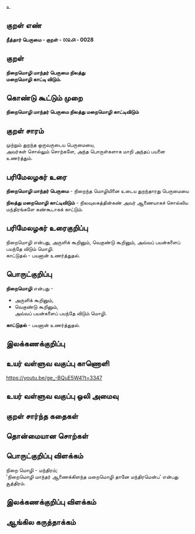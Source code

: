 உ

## குறள் எண் 

**நீத்தார் பெருமை - குறள் - ௦௦௨௮ - 0028**

## குறள் 

**நிறைமொழி மாந்தர் பெருமை நிலத்து  
மறைமொழி காட்டி விடும்.**   

## கொண்டு கூட்டும் முறை

**நிறைமொழி மாந்தர் பெருமை நிலத்து மறைமொழி காட்டிவிடும்**

## குறள் சாரம் 

முற்றும் துறந்த ஒருவருடைய பெருமையை,  
அவர்கள் சொல்லும் சொற்களே, அந்த பொருள்களாக மாறி அந்தப் பயனை உணர்த்தும்.  

## பரிமேலழகர் உரை

**நிறைமொழி மாந்தர் பெருமை** - நிறைந்த மொழியினை உடைய துறந்தாரது பெருமையை  

**நிலத்து மறைமொழி காட்டிவிடும்** - நிலவுலகத்தின்கண் அவர் ஆணையாகச் சொல்லிய மந்திரங்களே கண்கூடாகக் காட்டும்.   

## பரிமேலழகர் உரைகுறிப்பு   

நிறைமொழி என்பது, அருளிக் கூறினும், வெகுண்டு கூறினும், அவ்வப் பயன்களைப் பயந்தே விடும் மொழி.  
காட்டுதல் - பயனான் உணர்த்துதல்.  

## பொருட்குறிப்பு 

**நிறைமொழி** என்பது -  
* அருளிக் கூறினும்,  
* வெகுண்டு கூறினும்,  
அவ்வப் பயன்களைப் பயந்தே விடும் மொழி.  

**காட்டுதல்** - பயனான் உணர்த்துதல்.  

## இலக்கணக்குறிப்பு  


## உயர் வள்ளுவ வகுப்பு காணொளி

https://youtu.be/ge_-BQuE5W4?t=3347 

## உயர் வள்ளுவ வகுப்பு ஒலி அமைவு 

 
## குறள் சார்ந்த கதைகள் 


## தொன்மையான சொற்கள்


## பொருட்குறிப்பு விளக்கம்

நிறை மொழி - மந்திரம்;   
'நிறைமொழி மாந்தர் ஆணைக்கிளந்த மறைமொழி தானே மந்திரமென்ப' என்பது சூத்திரம். 

## இலக்கணக்குறிப்பு விளக்கம்


## ஆங்கில கருத்தாக்கம் 


